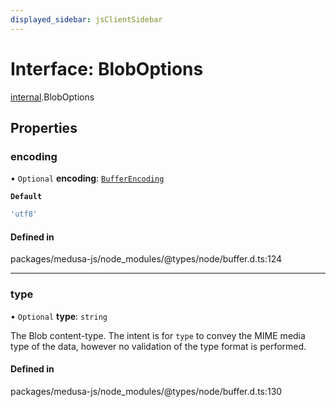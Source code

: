 ```yaml
---
displayed_sidebar: jsClientSidebar
---
```


# Interface: BlobOptions

[internal](../modules/internal-8.md).BlobOptions

## Properties

### encoding

• `Optional` **encoding**: [`BufferEncoding`](../modules/internal-8.md#bufferencoding)

**`Default`**

```ts
'utf8'
```

#### Defined in

packages/medusa-js/node_modules/@types/node/buffer.d.ts:124

___

### type

• `Optional` **type**: `string`

The Blob content-type. The intent is for `type` to convey
the MIME media type of the data, however no validation of the type format
is performed.

#### Defined in

packages/medusa-js/node_modules/@types/node/buffer.d.ts:130
